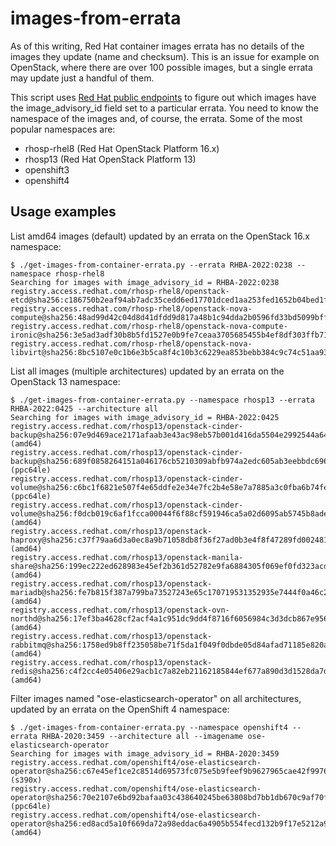 # images-from-errata

As of this writing, Red Hat container images errata has no details of the images they update (name and checksum). This is an issue for example on OpenStack, where there are over 100 possible images, but a single errata may update just a handful of them.

This script uses [Red Hat public endpoints](https://catalog.redhat.com/api/containers/v1/ui/#/) to figure out which images have the image_advisory_id field set to a particular errata. You need to know the namespace of the images and, of course, the errata. Some of the most popular namespaces are:

- rhosp-rhel8 (Red Hat OpenStack Platform 16.x)
- rhosp13 (Red Hat OpenStack Platform 13)
- openshift3
- openshift4

## Usage examples
List amd64 images (default) updated by an errata on the OpenStack 16.x namespace:
~~~
$ ./get-images-from-container-errata.py --errata RHBA-2022:0238 --namespace rhosp-rhel8
Searching for images with image_advisory_id = RHBA-2022:0238
registry.access.redhat.com/rhosp-rhel8/openstack-etcd@sha256:c186750b2eaf94ab7adc35cedd6ed17701dced1aa253fed1652b04bed1fd927c
registry.access.redhat.com/rhosp-rhel8/openstack-nova-compute@sha256:48ad99d42c04d8d41dfdd9d817a48b1c94dda2b0596fd33bd5099bffb25ff744
registry.access.redhat.com/rhosp-rhel8/openstack-nova-compute-ironic@sha256:3e5ad3adf30b8b5fd1527e0b9fe7ceaa3705685455b4ef8df303ffb715a87a8a
registry.access.redhat.com/rhosp-rhel8/openstack-nova-libvirt@sha256:8bc5107e0c1b6e3b5ca8f4c10b3c6229ea853bebb384c9c74c51aa93b5cda07b
~~~

List all images (multiple architectures) updated by an errata on the OpenStack 13 namespace:
~~~
$ ./get-images-from-container-errata.py --namespace rhosp13 --errata RHBA-2022:0425 --architecture all
Searching for images with image_advisory_id = RHBA-2022:0425
registry.access.redhat.com/rhosp13/openstack-cinder-backup@sha256:07e9d469ace2171afaab3e43ac98eb57b001d416da5504e2992544a6459517bd (amd64)
registry.access.redhat.com/rhosp13/openstack-cinder-backup@sha256:689f0858264151a046176cb5210309abfb974a2edc605ab3eebbdc696a1cd1f2 (ppc64le)
registry.access.redhat.com/rhosp13/openstack-cinder-volume@sha256:c6bc1f6821e507f4e65ddfe2e34e7fc2b4e58e7a7885a3c0fba6b74fe3da27cd (ppc64le)
registry.access.redhat.com/rhosp13/openstack-cinder-volume@sha256:f0dcb019c6af1fcca00044f6f88cf591946ca5a02d6095ab5745b8ade55eb4b2 (amd64)
registry.access.redhat.com/rhosp13/openstack-haproxy@sha256:c37f79aa6d3a0ec8a9b71058db8f36f27ad0b3e4f8f47289fd002481118c6d0e (amd64)
registry.access.redhat.com/rhosp13/openstack-manila-share@sha256:199ec222ed628983e45ef2b361d52782e9fa6884305f069ef0fd323acdb40dc0 (amd64)
registry.access.redhat.com/rhosp13/openstack-mariadb@sha256:fe7b815f387a799ba73527243e65c170719531352935e7444f0a46c286981f85 (amd64)
registry.access.redhat.com/rhosp13/openstack-ovn-northd@sha256:17ef3ba4628cf2acf4a1c951dc9dd4f8716f6056984c3d3dcb867e956ec46360 (amd64)
registry.access.redhat.com/rhosp13/openstack-rabbitmq@sha256:1758ed9b8ff235058be71f5da1f049f0dbde05d84afad71185e820a52ad44c04 (amd64)
registry.access.redhat.com/rhosp13/openstack-redis@sha256:c4f2cc4e05406e29acb1c7a82eb21162185844ef677a890d3d1528da7ddf0b86 (amd64)
~~~

Filter images named "ose-elasticsearch-operator" on all architectures, updated by an errata on the OpenShift 4 namespace:
~~~
$ ./get-images-from-container-errata.py --namespace openshift4 --errata RHBA-2020:3459 --architecture all --imagename ose-elasticsearch-operator
Searching for images with image_advisory_id = RHBA-2020:3459
registry.access.redhat.com/openshift4/ose-elasticsearch-operator@sha256:c67e45ef1ce2c8514d69573fc075e5b9feef9b9627965cae42f9976a2e0ce8ec (s390x)
registry.access.redhat.com/openshift4/ose-elasticsearch-operator@sha256:70e2107e6bd92bafaa03c438640245be63808bd7bb1db670c9af70fe30ef608f (ppc64le)
registry.access.redhat.com/openshift4/ose-elasticsearch-operator@sha256:ed8acd5a10f669da72a98eddac6a4905b554fecd132b9f17e5212a9933dd5dd9 (amd64)
~~~